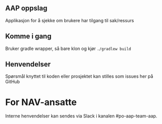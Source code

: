 ## AAP oppslag
Applikasjon for å sjekke om brukere har tilgang til sak/ressurs

## Komme i gang
Bruker gradle wrapper, så bare klon og kjør `./gradlew build`

## Henvendelser
Spørsmål knyttet til koden eller prosjektet kan stilles som issues her på GitHub

# For NAV-ansatte
Interne henvendelser kan sendes via Slack i kanalen #po-aap-team-aap.
